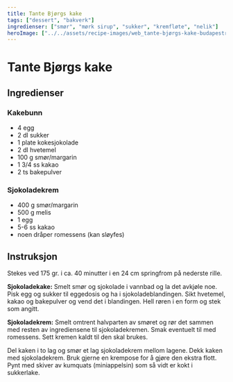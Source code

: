 ```yaml
---
title: Tante Bjørgs kake
tags: ["dessert", "bakverk"]
ingredienser: ["smør", "mørk sirup", "sukker", "kremfløte", "nelik"]
heroImage: ["../../assets/recipe-images/web_tante-bjørgs-kake-budapestrull-en.jpg"]
---
```


# Tante Bjørgs kake

## Ingredienser

### Kakebunn

- 4 egg
- 2 dl sukker
- 1 plate kokesjokolade
- 2 dl hvetemel
- 100 g smør/margarin
- 1 3/4 ss kakao
- 2 ts bakepulver

### Sjokoladekrem

- 400 g smør/margarin
- 500 g melis
- 1 egg
- 5-6 ss kakao
- noen dråper romessens (kan sløyfes)

## Instruksjon

Stekes ved 175 gr. i ca. 40 minutter i en 24 cm springfrom på nederste rille.

**Sjokoladekake:** Smelt smør og sjokolade i vannbad og la det avkjøle noe. Pisk egg og sukker til eggedosis og ha i sjokoladeblandingen. Sikt hvetemel, kakao og bakepulver og vend det i blandingen. Hell røren i en form og stek som angitt.

**Sjokoladekrem:** Smelt omtrent halvparten av smøret og rør det sammen med resten av ingrediensene til sjokoladekremen. Smak eventuelt til med romessens. Sett kremen kaldt til den skal brukes.

Del kaken i to lag og smør et lag sjokoladekrem mellom lagene. Dekk kaken med sjokoladekrem. Bruk gjerne en krempose for å gjøre den ekstra flott. Pynt med skiver av kumquats (miniappelsin) som så vidt er kokt i sukkerlake.
